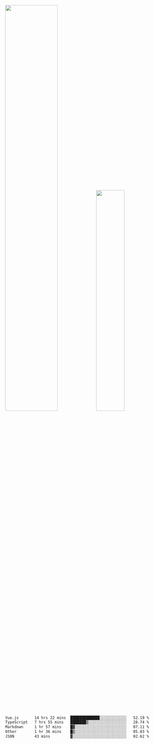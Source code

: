 <img align="" width="57.5%" src="https://github-readme-stats.vercel.app/api?username=Dream4ever&hide_title=true&hide_border=true&count_private=true&show_icons=true&include_all_commits=true&line_height=21" /><img align="" width="42.4%" src="https://github-readme-stats.vercel.app/api/top-langs/?username=Dream4ever&hide_title=true&count_private=true&show_icons=true&langs_count=6&hide_border=true&layout=compact" />

<!--START_SECTION:waka-->

```txt
Vue.js       14 hrs 22 mins  █████████████░░░░░░░░░░░░   52.19 %
TypeScript   7 hrs 55 mins   ███████▒░░░░░░░░░░░░░░░░░   28.74 %
Markdown     1 hr 57 mins    █▓░░░░░░░░░░░░░░░░░░░░░░░   07.11 %
Other        1 hr 36 mins    █▒░░░░░░░░░░░░░░░░░░░░░░░   05.83 %
JSON         43 mins         ▓░░░░░░░░░░░░░░░░░░░░░░░░   02.62 %
```

<!--END_SECTION:waka-->
